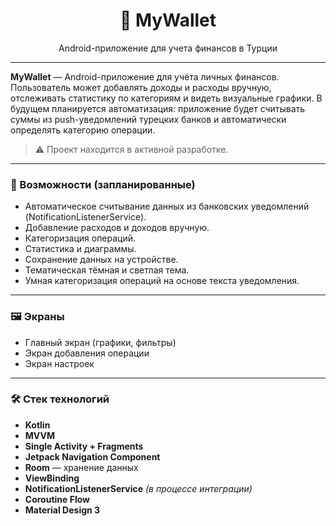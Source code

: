 <h1 align="center">🧾 MyWallet</h1>
<p align="center">
  Android-приложение для учета финансов в Турции
</p>

---

**MyWallet** — Android-приложение для учёта личных финансов. Пользователь может добавлять доходы и расходы вручную, отслеживать статистику по категориям и видеть визуальные графики. В будущем планируется автоматизация: приложение будет считывать суммы из push-уведомлений турецких банков и автоматически определять категорию операции.

> ⚠️ Проект находится в активной разработке.

---

### 📱 Возможности (запланированные)

- Автоматическое считывание данных из банковских уведомлений (NotificationListenerService).
- Добавление расходов и доходов вручную.
- Категоризация операций.
- Статистика и диаграммы.
- Сохранение данных на устройстве.
- Тематическая тёмная и светлая тема.
- Умная категоризация операций на основе текста уведомления.

---

### 🖼️ Экраны

- Главный экран (графики, фильтры)
- Экран добавления операции
- Экран настроек

---

### 🛠️ Стек технологий

- **Kotlin**
- **MVVM**
- **Single Activity + Fragments**
- **Jetpack Navigation Component**
- **Room** — хранение данных
- **ViewBinding**
- **NotificationListenerService** *(в процессе интеграции)*
- **Coroutine Flow**
- **Material Design 3**
